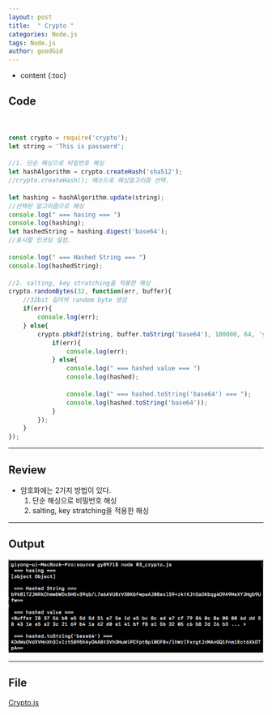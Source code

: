 ```yaml
---
layout: post
title:  " Crypto "
categories: Node.js
tags: Node.js
author: goodGid
---
```

* content
{:toc}


## Code
``` js


const crypto = require('crypto');
let string = 'This is password';

//1. 단순 해싱으로 비밀번호 해싱
let hashAlgorithm = crypto.createHash('sha512');
//crypto.createHash(); 메소드로 해싱알고리즘 선택.

let hashing = hashAlgorithm.update(string);
//선택된 알고리즘으로 해싱
console.log(" === hasing === ")
console.log(hashing);
let hashedString = hashing.digest('base64');
//표시할 인코딩 설정. 

console.log(" === Hashed String === ")
console.log(hashedString);

//2. salting, key stratching을 적용한 해싱
crypto.randomBytes(32, function(err, buffer){
	//32bit 길이의 random byte 생성
	if(err){
		console.log(err);
	} else{
		crypto.pbkdf2(string, buffer.toString('base64'), 100000, 64, 'sha512', function(err, hashed){
			if(err){
				console.log(err);
			} else{
				console.log(" === hashed value === ")
				console.log(hashed);
				
				console.log(" === hashed.toString('base64') === ");
				console.log(hashed.toString('base64'));
			}
		});
	}
});


```

---

## Review

* 암호화에는 2가지 방법이 있다.
    1. 단순 해싱으로 비밀번호 해싱
    2. salting, key stratching을 적용한 해싱

---


## Output

![](/assets/img/node_js/crypto_1.png)


---

## File

[Crypto.js](https://github.com/goodGid/Node.js/blob/master/Source/crypto.js)
